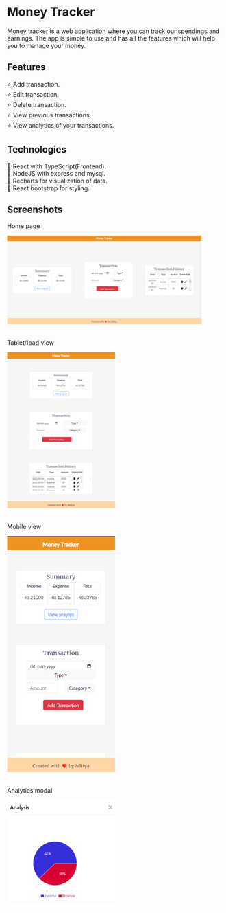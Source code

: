
# Money Tracker

Money tracker is a web application where you can track our spendings and earnings. The app is simple to use and has all the features which will help you to manage your money.




## Features

⭐ Add transaction.\
⭐ Edit transaction.\
⭐ Delete transaction.\
⭐ View previous transactions.\
⭐ View analytics of your transactions.


## Technologies

📌 React with TypeScript(Frontend).\
📌 NodeJS with express and mysql.\
📌 Recharts for visualization of data.\
📌 React bootstrap for styling.


## Screenshots

Home page

<img src="./screenshots/desktop_view.png" alt="Home page" title="Example Screenshot" width="90%" height="50%"> 

<br>
<br>

Tablet/Ipad view

<img src="./screenshots/tablet_view.png" alt="Home page" title="Example Screenshot" width="50%" height="50%"> 

<br>
<br>

Mobile view

<img src="./screenshots/mobile_view.png" alt="Mobile view" title="Example Screenshot" width="50%" height="50%"> 

<br>
<br>

Analytics modal

<img src="./screenshots/analytics.png" alt="Analytics modal" title="Example Screenshot" width="50%" height="50%">